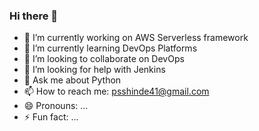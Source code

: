 ### Hi there 👋

- 🔭 I’m currently working on AWS Serverless framework
- 🌱 I’m currently learning DevOps Platforms
- 👯 I’m looking to collaborate on DevOps 
- 🤔 I’m looking for help with Jenkins
- 💬 Ask me about Python
- 📫 How to reach me: psshinde41@gmail.com
- 😄 Pronouns: ...
- ⚡ Fun fact: ...


